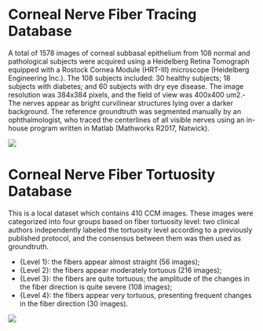 # Corneal Nerve Fiber Tracing Database
A total of 1578 images of corneal subbasal epithelium from 108 normal and pathological subjects were acquired using a Heidelberg Retina Tomograph equipped with a Rostock Cornea Module (HRT-III) microscope (Heidelberg Engineering Inc.). The 108 subjects included: 30 healthy subjects; 18 subjects with diabetes; and 60 subjects with dry eye disease. The image resolution was 384x384 pixels, and the field of view was 400x400 um2.­ The nerves appear as bright curvilinear structures lying over a darker background. The reference groundtruth was segmented manually by an ophthalmologist, who traced the centerlines of all visible nerves using an in-house program written in Matlab (Mathworks R2017, Natwick).

[![](https://img.shields.io/badge/-Download-brightgreen.svg)](https://drive.google.com/file/d/1-PvlqR-5w7Q-VAxZgNzHdlbGIVQo37FV/view?usp=sharing)

# Corneal Nerve Fiber Tortuosity Database
This is a local dataset which contains 410 CCM images.  These images were categorized into four groups based on fiber tortuosity level: two clinical authors independently labeled the tortuosity level according to a previously published protocol, and the consensus between them was then used as groundtruth. 
- {Level 1}: the fibers appear almost straight (56 images); 
- {Level 2}: the fibers appear moderately tortuous (216 images); 
- {Level 3}: the fibers are quite tortuous; the amplitude of the changes in the fiber direction is quite severe (108 images); 
- {Level 4}: the fibers appear very tortuous, presenting frequent changes in the fiber direction (30 images).

[![](https://img.shields.io/badge/-Download-brightgreen.svg)](https://drive.google.com/file/d/1CeJdEGIB2TPe2wCauekh06Kd2mDN4C8e/view?usp=sharing)
